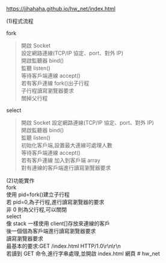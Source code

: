 https://jjhahaha.github.io/hw_net/index.html


(1)程式流程  

fork  
>開啟 Socket  
>設定網路連線(TCP/IP 協定、port、對外 IP)  
>開啟監聽器 bind()  
>監聽 listen()  
>等待客戶端連線 accept()  
>若有客戶連線 fork()出子行程  
>子行程讀寫瀏覽器要求  
>關掉父行程  

select  
>開啟 Socket
>設定網路連線(TCP/IP 協定、port、對外 IP)  
>開啟監聽器 bind()  
>監聽 listen()  
>初始化客戶端,設置最大連線可處理人數  
>等待客戶端連線 accept()  
>若有客戶連線 加入到客戶端 array  
>對有連線的客戶端進行讀寫瀏覽器要求  

(2)功能實作  
fork  
使用 pid=fork()建立子行程  
若 pid=0,為子行程,進行讀寫瀏覽器的要求  
非 0 則為父行程,可以關閉  
select  
像 stack 一樣使用 client[]存放來連線的客戶  
後一個個為客戶端進行讀寫瀏覽器要求  
讀寫瀏覽器要求  
最基本的要求:GET /index.html HTTP/1.0\r\n\r\n  
若讀到 GET 命令,進行字串處理,並開啟 index.html 網頁  # hw_net
